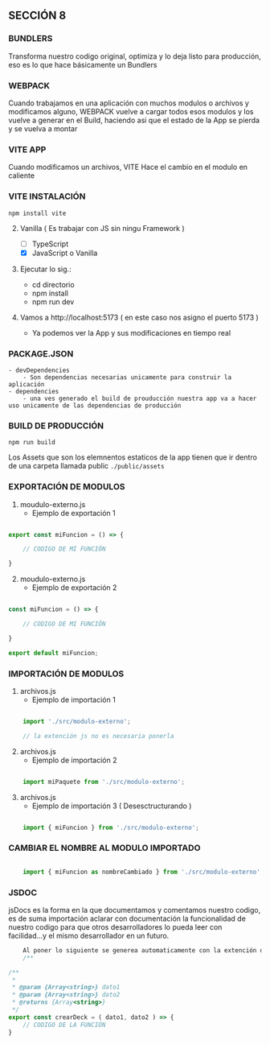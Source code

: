 ## SECCIÓN 8

### BUNDLERS

Transforma nuestro codigo original, 
optimiza y lo deja listo para
producción, eso es lo que hace básicamente un Bundlers

### WEBPACK

Cuando trabajamos en una aplicación con muchos modulos o archivos
y modificamos alguno, WEBPACK vuelve a cargar todos esos modulos y los 
vuelve a generar en el Build, haciendo asi que el estado de la App
se pierda y se vuelva a montar


### VITE APP

Cuando modificamos un archivos, VITE Hace el cambio en el modulo en caliente

### VITE INSTALACIÓN 
    npm install vite

2. Vanilla ( Es trabajar con JS sin ningu Framework )
   - [ ] TypeScript
   - [x] JavaScript o Vanilla

3. Ejecutar lo sig.:
    - cd directorio
    - npm install
    - npm run dev

4. Vamos a http://localhost:5173 ( en este caso nos asigno el puerto 5173 )
    - Ya podemos ver la App y sus modificaciones en tiempo real

### PACKAGE.JSON
    - devDependencies
        - Son dependencias necesarias unicamente para construir la aplicación
    - dependencies
        - una ves generado el build de prouducción nuestra app va a hacer uso unicamente de las dependencias de producción

### BUILD DE PRODUCCIÓN
    npm run build
Los Assets que son los elemnentos estaticos de la app tienen que ir dentro
de una carpeta llamada public
    ```./public/assets```

### EXPORTACIÓN DE MODULOS
    
1. moudulo-externo.js
   + Ejemplo de exportación 1

```js

export const miFuncion = () => {

    // CODIGO DE MI FUNCIÓN

}

```
2. moudulo-externo.js
   + Ejemplo de exportación 2

```js

const miFuncion = () => {

    // CODIGO DE MI FUNCIÓN

}

export default miFuncion;


```

### IMPORTACIÓN DE MODULOS

1. archivos.js
   + Ejemplo de importación 1
```js

    import './src/modulo-externo';

    // la extención js no es necesaria ponerla

```

2. archivos.js
   + Ejemplo de importación 2
```js

    import miPaquete from './src/modulo-externo';

```

3. archivos.js
   + Ejemplo de importación 3 ( Desesctructurando )

```js

    import { miFuncion } from './src/modulo-externo';

```
### CAMBIAR EL NOMBRE AL MODULO IMPORTADO
```js

    import { miFuncion as nombreCambiado } from './src/modulo-externo';

```

### JSDOC
jsDocs es la forma en la que documentamos y comentamos nuestro codigo, es de 
suma importación aclarar con documentación la funcionalidad de nuestro codigo
para que otros desarrolladores lo pueda leer con facilidad...y el mismo
desarrollador en un futuro.
```js
    Al poner lo siguiente se generea automaticamente con la extención de VS Better Comments
    /**    

```
```js
/**
 * 
 * @param {Array<string>} dato1 
 * @param {Array<string>} dato2 
 * @returns {Array<string>}
 */
export const crearDeck = ( dato1, dato2 ) => {
    // CODIGO DE LA FUNCIÓN
}

```

